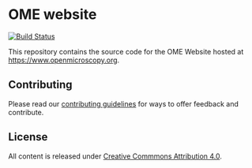# OME website

[![Build Status](https://travis-ci.org/ome/www.openmicroscopy.org.svg?branch=master)](https://travis-ci.org/ome/www.openmicroscopy.org)

This repository contains the source code for the OME Website hosted at
https://www.openmicroscopy.org.

## Contributing

Please read our [contributing guidelines](/CONTRIBUTING.md) for ways to offer
feedback and contribute.

## License

All content is released under 
[Creative Commmons Attribution 4.0](https://creativecommons.org/licenses/by/4.0/).

